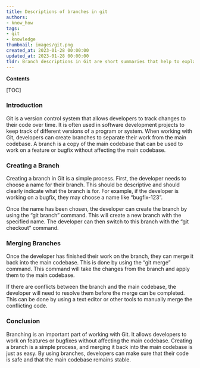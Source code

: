 ```yaml
---
title: Descriptions of branches in git
authors:
- know_how
tags:
- git
- knowledge
thumbnail: images/git.png
created_at: 2023-01-28 00:00:00
updated_at: 2023-01-28 00:00:00
tldr: Branch descriptions in Git are short summaries that help to explain the purpose of a branch.
---
```


**Contents**

[TOC]

### Introduction

Git is a version control system that allows developers to track changes to their code over time. It is often used in software development projects to keep track of different versions of a program or system. When working with Git, developers can create branches to separate their work from the main codebase. A branch is a copy of the main codebase that can be used to work on a feature or bugfix without affecting the main codebase.

### Creating a Branch

Creating a branch in Git is a simple process. First, the developer needs to choose a name for their branch. This should be descriptive and should clearly indicate what the branch is for. For example, if the developer is working on a bugfix, they may choose a name like “bugfix-123”.

Once the name has been chosen, the developer can create the branch by using the “git branch” command. This will create a new branch with the specified name. The developer can then switch to this branch with the “git checkout” command.

### Merging Branches

Once the developer has finished their work on the branch, they can merge it back into the main codebase. This is done by using the “git merge” command. This command will take the changes from the branch and apply them to the main codebase.

If there are conflicts between the branch and the main codebase, the developer will need to resolve them before the merge can be completed. This can be done by using a text editor or other tools to manually merge the conflicting code.

### Conclusion

Branching is an important part of working with Git. It allows developers to work on features or bugfixes without affecting the main codebase. Creating a branch is a simple process, and merging it back into the main codebase is just as easy. By using branches, developers can make sure that their code is safe and that the main codebase remains stable.

